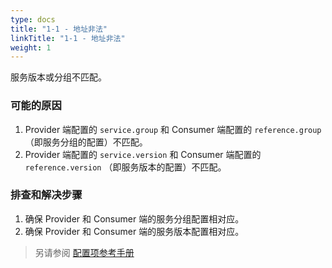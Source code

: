 ```yaml
---
type: docs
title: "1-1 - 地址非法"
linkTitle: "1-1 - 地址非法"
weight: 1
---
```

服务版本或分组不匹配。

### 可能的原因
1. Provider 端配置的 `service.group` 和 Consumer 端配置的 `reference.group` （即服务分组的配置）不匹配。 
2. Provider 端配置的 `service.version` 和 Consumer 端配置的 `reference.version` （即服务版本的配置）不匹配。 

### 排查和解决步骤
1. 确保 Provider 和 Consumer 端的服务分组配置相对应。
2. 确保 Provider 和 Consumer 端的服务版本配置相对应。

> 另请参阅 [配置项参考手册](../../../reference-manual/config/properties)

